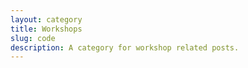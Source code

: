 ```yaml
---
layout: category
title: Workshops
slug: code
description: A category for workshop related posts.
---
```


